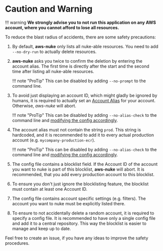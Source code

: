 # Caution and Warning


!!! warning
    **We strongly advise you to not run this application on any AWS account, where you cannot afford to lose
    all resources.**

To reduce the blast radius of accidents, there are some safety precautions:

1. By default, **aws-nuke** only lists all nuke-able resources. You need to add `--no-dry-run` to actually delete
   resources.
2. **aws-nuke** asks you twice to confirm the deletion by entering the account alias. The first time is directly
   after the start and the second time after listing all nuke-able resources.
       
    !!! note "ProTip"
        This can be disabled by adding `--no-prompt` to the command line. 

3. To avoid just displaying an account ID, which might gladly be ignored by humans, it is required to actually set
   an [Account Alias](https://docs.aws.amazon.com/IAM/latest/UserGuide/console_account-alias.html) for your account. Otherwise, *aws-nuke* will abort.
       
    !!! note "ProTip"
        This can be disabled by adding `--no-alias-check` to the command line and
        [modifying the config accordingly](features/bypass-alias-check.md).
       
4. The account alias must not contain the string `prod`. This string is hardcoded, and it is recommended to add it
   to every actual production account (e.g. `mycompany-production-ecr`).

    !!! note "ProTip"
        This can be disabled by adding `--no-alias-check` to the command line and
        [modifying the config accordingly](features/bypass-alias-check.md).

5. The config file contains a blocklist field. If the Account ID of the account you want to nuke is part of this
   blocklist, **aws-nuke** will abort. It is recommended, that you add every production account to this blocklist.
6. To ensure you don't just ignore the blocklisting feature, the blocklist must contain at least one Account ID.
7. The config file contains account specific settings (e.g. filters). The account you want to nuke must be explicitly
   listed there.
8. To ensure to not accidentally delete a random account, it is required to specify a config file. It is recommended
   to have only a single config file and add it to a central repository. This way the blocklist is easier to manage and
   keep up to date.

Feel free to create an issue, if you have any ideas to improve the safety procedures.
